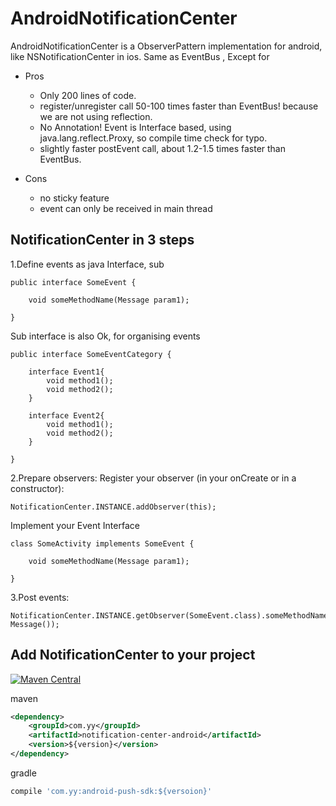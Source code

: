 AndroidNotificationCenter
========
AndroidNotificationCenter is a ObserverPattern implementation for android, like NSNotificationCenter in ios.
Same as EventBus , Except for

 * Pros
    * Only 200 lines of code.
    * register/unregister call 50-100 times faster than EventBus! because we are not using reflection.
    * No Annotation! Event is Interface based, using java.lang.reflect.Proxy, so compile time check for typo.
    * slightly faster postEvent call, about 1.2-1.5 times faster than EventBus.
    
 * Cons
    * no sticky feature
    * event can only be received in main thread

## NotificationCenter in 3 steps

1.Define events as java Interface, sub

```
public interface SomeEvent {

    void someMethodName(Message param1);

}
```

Sub interface is also Ok, for organising events
```
public interface SomeEventCategory {

    interface Event1{
        void method1();
        void method2();
    }
    
    interface Event2{
        void method1();
        void method2();
    }

}
```

2.Prepare observers: Register your observer (in your onCreate or in a constructor):

```
NotificationCenter.INSTANCE.addObserver(this);
```

Implement your Event Interface
```
class SomeActivity implements SomeEvent {

    void someMethodName(Message param1);
    
}
```

3.Post events:
```
NotificationCenter.INSTANCE.getObserver(SomeEvent.class).someMethodName(new Message());
```

## Add NotificationCenter to your project

[![Maven Central](https://maven-badges.herokuapp.com/maven-central/com.yy/notification-center-android/badge.svg)](https://maven-badges.herokuapp.com/maven-central/com.yy/notification-center-android)

maven
```xml
<dependency>
    <groupId>com.yy</groupId>
    <artifactId>notification-center-android</artifactId>
    <version>${version}</version>
</dependency>
```


gradle
```groovy
compile 'com.yy:android-push-sdk:${versoion}'
```
